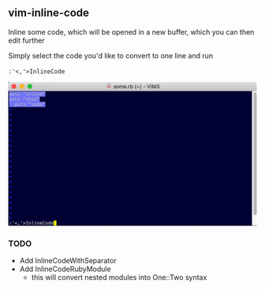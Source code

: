 ## vim-inline-code

Inline some code, which will be opened in a new buffer, which you can then edit further

Simply select the code you'd like to convert to one line and run

`:'<,'>InlineCode`

<img src='inline3.gif' />

### TODO

* Add InlineCodeWithSeparator
* Add InlineCodeRubyModule
  * this will convert nested modules into One::Two syntax

